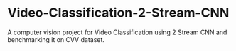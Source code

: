 # Video-Classification-2-Stream-CNN
A computer vision project for Video Classification using 2 Stream CNN and benchmarking it on CVV dataset.
